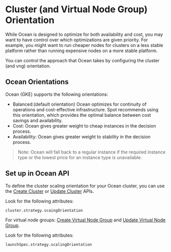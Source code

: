# Cluster (and Virtual Node Group) Orientation
While Ocean is designed to optimize for both availability and cost, you may want to have control over which optimizations are given priority. For example, you might want to run cheaper nodes for clusters on a less stable platform rather than running expensive nodes on a more stable platform.

You can control the approach that Ocean takes by configuring the cluster (and vng) orientation.

## Ocean Orientations

Ocean (GKE) supports the following orientations:

*  Balanced:(default orientation) Ocean optimizes for continuity of operations and cost-effective infrastructure. Spot recommends using this orientation, which provides the optimal balance between cost savings and availability.
*  Cost: Ocean gives greater weight to cheap instances in the decision process.
*  Availability: Ocean gives greater weight to stability in the decision process.

>Note: Ocean will fall back to a regular instance if the required instance type or the lowest price for an instance type is unavailable.

## Set up in Ocean API

To define the cluster scaling orientation for your Ocean cluster, you can use the [Create Cluster](https://docs.spot.io/api/#tag/Ocean-GKE/operation/OceanGKEClusterCreate) or [Update Cluster](https://docs.spot.io/api/#tag/Ocean-GKE/operation/OceanGKEClusterUpdate) APIs. 

Look for the following attributes:

```
cluster.strategy.scaingOrientation
```

For virtual node groups: [Create Virtual Node Group](https://docs.spot.io/api/#tag/Ocean-GKE/operation/OceanGKELaunchSpecCreate) and [Update Virtual Node Group](https://docs.spot.io/api/#tag/Ocean-GKE/operation/OceanGKELaunchSpecUpdate). 

Look for the following attributes:

```
launchSpec.strategy.scalingOrientation
```



